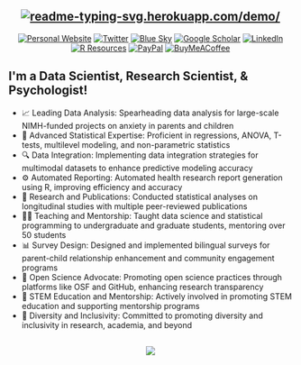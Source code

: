 <div align="center">
  
## [![readme-typing-svg.herokuapp.com/demo/](https://readme-typing-svg.herokuapp.com?font=DejaVu+Sans&color=%23008BDF&size=24&duration=6000&vCenter=true&center=true&lines=Hello!+I'm+Joscelin+%F0%9F%91%8B)](https://www.JoscelinRocha.com)

[![Personal Website](https://img.shields.io/badge/Personal%20Website-Visit-blue?logo=book&logoColor=white)](https://www.JoscelinRocha.com/)
[![Twitter](https://img.shields.io/twitter/follow/JoscelinRocha?color=1DA1F2&logo=twitter&label=twitter&style=square)](https://twitter.com/intent/user?screen_name=JoscelinRocha) 
[![Blue Sky](https://img.shields.io/badge/Blue_Sky-Follow-blue)](https://bsky.app/profile/joscelinrocha.bsky.social)
[![Google Scholar](https://img.shields.io/badge/%20Google%20Scholar-Follow-blue?logo=google-scholar&logoColor=white)](https://scholar.google.com/citations?user=YFAwp8oAAAAJ&hl=en)
[![LinkedIn](https://img.shields.io/badge/LinkedIn-Follow-blue?logo=linkedin&logoColor=white)](https://www.linkedin.com/in/joscelinrocha/)
[![R Resources](https://img.shields.io/badge/R%20Resources%20-Visit-blue?logo=book&logoColor=white)](https://www.resourcesdatabase.com/)
[![PayPal](https://img.shields.io/static/v1?message=donate&label=%20&style=square&logo=Paypal&labelColor=5c5c5c&color=004389)](https://paypal.me/JoscelinRocha)
[![BuyMeACoffee](https://img.shields.io/static/v1?message=contribute%20caffeine&label=%20&style=square&logo=Buy%20Me%20A%20Coffee&labelColor=216869c&color=004389)](https://www.buymeacoffee.com/JoscelinRocha)

</div>

## I'm a Data Scientist, Research Scientist, & Psychologist!

- 📈 Leading Data Analysis: Spearheading data analysis for large-scale NIMH-funded projects on anxiety in parents and children
- 📐 Advanced Statistical Expertise: Proficient in regressions, ANOVA, T-tests, multilevel modeling, and non-parametric statistics
- 🔍 Data Integration: Implementing data integration strategies for multimodal datasets to enhance predictive modeling accuracy
- ⚙️ Automated Reporting: Automated health research report generation using R, improving efficiency and accuracy
- 📝 Research and Publications: Conducted statistical analyses on longitudinal studies with multiple peer-reviewed publications
- 👩‍🏫 Teaching and Mentorship: Taught data science and statistical programming to undergraduate and graduate students, mentoring over 50 students
- 📊 Survey Design: Designed and implemented bilingual surveys for parent-child relationship enhancement and community engagement programs
- 📂 Open Science Advocate: Promoting open science practices through platforms like OSF and GitHub, enhancing research transparency
- 🔬 STEM Education and Mentorship: Actively involved in promoting STEM education and supporting mentorship programs
- 👐 Diversity and Inclusivity: Committed to promoting diversity and inclusivity in research, academia, and beyond

##

<div align="center">
  
[<img href="" align="center" src="https://github-readme-stats.vercel.app/api?username=JoscelinRocha&theme=github_dark&hide_border=True&hide_title=True&show_icons=True&count_private=True" />]([www.JoscelinRocha.com](https://github.com/Joscelinrocha))
  
</div>
